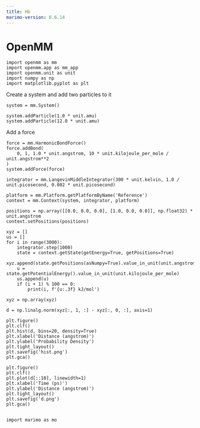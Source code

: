 ```yaml
---
title: Hb
marimo-version: 0.6.14
---
```


# OpenMM

```{code} python
import openmm as mm
import openmm.app as mm_app
import openmm.unit as unit
import numpy as np
import matplotlib.pyplot as plt
```

Create a system and add two particles to it

```{.python.marimo}
system = mm.System()

system.addParticle(1.0 * unit.amu)
system.addParticle(12.0 * unit.amu)
```

Add a force

```{.python.marimo}
force = mm.HarmonicBondForce()
force.addBond(
    0, 1, 1.0 * unit.angstrom, 10 * unit.kilojoule_per_mole / unit.angstrom**2
)
system.addForce(force)
```

```{.python.marimo}
integrator = mm.LangevinMiddleIntegrator(300 * unit.kelvin, 1.0 / unit.picosecond, 0.002 * unit.picosecond)

platform = mm.Platform.getPlatformByName('Reference')
context = mm.Context(system, integrator, platform)

positions = np.array([[0.0, 0.0, 0.0], [1.0, 0.0, 0.0]], np.float32) * unit.angstrom
context.setPositions(positions)
```

```{.python.marimo}
xyz = []
us = []
for i in range(3000):
    integrator.step(1000)
    state = context.getState(getEnergy=True, getPositions=True)
    xyz.append(state.getPositions(asNumpy=True).value_in_unit(unit.angstrom))
    u = state.getPotentialEnergy().value_in_unit(unit.kilojoule_per_mole)
    us.append(u)
    if (i + 1) % 100 == 0:
        print(i, f'{u:.3f} kJ/mol')

xyz = np.array(xyz)
```

```{.python.marimo}
d = np.linalg.norm(xyz[:, 1, :] - xyz[:, 0, :], axis=1)

plt.figure()
plt.clf()
plt.hist(d, bins=20, density=True)
plt.xlabel('Distance (angstrom)')
plt.ylabel('Probability Density')
plt.tight_layout()
plt.savefig('hist.png')
plt.gca()
```

```{.python.marimo}
plt.figure()
plt.clf()
plt.plot(d[::10], linewidth=1)
plt.xlabel('Time (ps)')
plt.ylabel('Distance (angstrom)')
plt.tight_layout()
plt.savefig('d.png')
plt.gca()
```

```{.python.marimo}

```

```{.python.marimo}
import marimo as mo
```